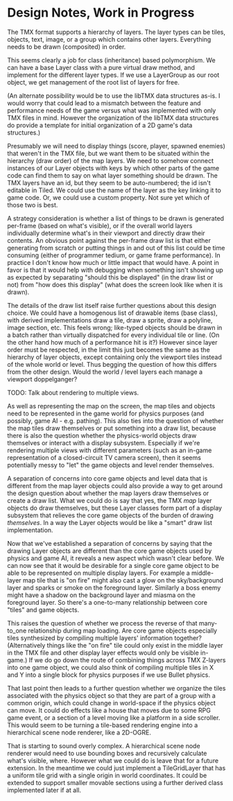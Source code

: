# Design Notes, Work in Progress

The TMX format supports a hierarchy of layers.  The layer types can be tiles, objects, text, image, or a group which contains other layers.  Everything needs to be drawn (composited) in order.

This seems clearly a job for class (inheritance) based polymorphism.  We can have a base Layer class with a pure virtual draw method, and implement for the different layer types.  If we use a LayerGroup as our root object, we get management of the root list of layers for free.

(An alternate possibility would be to use the libTMX data structures as-is.  I would worry that could lead to a mismatch between the feature and performance needs of the game versus what was implemented with only TMX files in mind.  However the organization of the libTMX data structures do provide a template for initial organization of a 2D game's data structures.)

Presumably we will need to display things (score, player, spawned enemies) that weren't in the TMX file, but we want them to be situated within the hierarchy (draw order) of the map layers.  We need to somehow connect instances of our Layer objects with keys by which other parts of the game code can find them to say on what layer something should be drawn.  The TMX layers have an id, but they seem to be auto-numbered; the id isn't editable in Tiled.  We could use the name of the layer as the key linking it to game code.  Or, we could use a custom property.  Not sure yet which of those two is best.

A strategy consideration is whether a list of things to be drawn is generated per-frame (based on what's visible), or if the overall world layers individually determine what's in their viewport and directly draw their contents.  An obvious point against the per-frame draw list is that either generating from scratch or putting things in and out of this list could be time consuming (either of programmer tedium, or game frame performance).  In practice I don't know how much or little impact that would have.  A point in favor is that it would help with debugging when something isn't showing up as expected by separating "should this be displayed" (in the draw list or not) from "how does this display" (what does the screen look like when it is drawn).

The details of the draw list itself raise further questions about this design choice.  We could have a homogenous list of drawable items (base class), with derived implementations draw a tile, draw a sprite, draw a polyline, image section, etc.  This feels wrong; like-typed objects should be drawn in a batch rather than virtually dispatched for every individual tile or line.  (On the other hand how much of a performance hit is it?)  However since layer order must be respected, in the limit this just becomes the same as the hierarchy of layer objects, except containing only the viewport tiles instead of the whole world or level.  Thus begging the question of how this differs from the other design.  Would the world / level layers each manage a viewport doppelganger? 

TODO: Talk about rendering to multiple views.

As well as representing the map on the screen, the map tiles and objects need to be represented in the game world for physics purposes (and possibly, game AI - e.g. pathing).  This also ties into the question of whether the map tiles draw themselves or put something into a draw list, because there is also the question whether the physics-world objects draw themselves or interact with a display subsystem.  Especially if we're rendering multiple views with different parameters (such as an in-game representation of a closed-circuit TV camera screen), then it seems potentially messy to "let" the game objects and level render themselves.

A separation of concerns into core game objects and level data that is different from the map layer objects could also provide a way to get around the design question about whether the map layers draw themselves or create a draw list.  What we could do is say that yes, the TMX *map* layer objects do draw themselves, but these Layer classes form part of a display subsystem that relieves the core game objects of the burden of drawing *themselves*.  In a way the Layer objects would be like a "smart" draw list implementation.

Now that we've established a separation of concerns by saying that the drawing Layer objects are different than the core game objects used by physics and game AI, it reveals a new aspect which wasn't clear before.  We can now see that it would be desirable for a single core game object to be able to be represented on multiple display layers.  For example a middle-layer map tile that is "on fire" might also cast a glow on the sky/background layer and sparks or smoke on the foreground layer.  Similarly a boss enemy might have a shadow on the background layer and miasma on the foreground layer.  So there's a one-to-many relationship between core "tiles" and game objects.

This raises the question of whether we process the reverse of that many-to_one relationship during map loading.  Are core game objects especially tiles synthesized by compiling multiple layers' information together?  (Alternatively things like the "on fire" tile could only exist in the middle layer in the TMX file and other display layer effects would only be visible in-game.)  If we do go down the route of combining things across TMX Z-layers into one game object, we could also think of compiling multiple tiles in X and Y into a single block for physics purposes if we use Bullet physics.

That last point then leads to a further question whether we organize the tiles associated with the physics object so that they are part of a group with a common origin, which could change in world-space if the physics object can move.  It could do effects like a house that moves due to some RPG game event, or a section of a level moving like a platform in a side scroller.  This would seem to be turning a tile-based rendering engine into a hierarchical scene node renderer, like a 2D-OGRE.

That is starting to sound overly complex.  A hierarchical scene node renderer would need to use bounding boxes and recursively calculate what's visible, where.  However what we could do is leave that for a future extension.  In the meantime we could just implement a TileGridLayer that has a uniform tile grid with a single origin in world coordinates.  It could be extended to support smaller movable sections using a further derived class implemented later if at all.